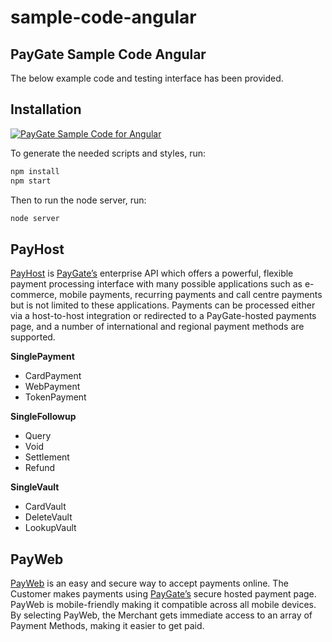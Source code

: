 # sample-code-angular
## PayGate Sample Code Angular

The below example code and testing interface has been provided.

## Installation
[![PayGate Sample Code for Angular](https://www.appinlet.com/wp-content/uploads/2020/04/PayGate-Sample-Code-for-Angular-scaled.jpg)](https://www.youtube.com/watch?v=S3zYVa42f6g "PayGate Sample Code for Angular")

To generate the needed scripts and styles, run:

```bash
npm install
npm start
```

Then to run the node server, run:

```bash
node server
```

## PayHost

[PayHost](https://www.paygate.co.za/paygate-products/payhost/) is [PayGate’s](https://www.paygate.co.za/) enterprise API which offers a powerful, flexible payment processing interface with many possible applications such as e-commerce, mobile payments, recurring payments and call centre payments but is not limited to these applications. Payments can be processed either via a host-to-host integration or redirected to a PayGate-hosted payments page, and a number of international and regional payment methods are supported.

**SinglePayment**
- CardPayment
- WebPayment
- TokenPayment

**SingleFollowup**
- Query
- Void
- Settlement
- Refund

**SingleVault**
- CardVault
- DeleteVault
- LookupVault

## PayWeb

[PayWeb](https://www.paygate.co.za/paygate-products/payweb/) is an easy and secure way to accept payments online. The Customer makes payments using [PayGate’s](https://www.paygate.co.za/) secure hosted payment page. PayWeb is mobile-friendly making it compatible across all mobile devices. By selecting PayWeb, the Merchant gets immediate access to an array of Payment Methods, making it easier to get paid.
